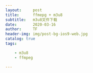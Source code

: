 ```yaml
---
layout:     post
title:      ffmepg + m3u8
subtitle:   m3u8文件下载
date:       2020-03-16
author:     TF
header-img: img/post-bg-ios9-web.jpg
catalog: true
tags:

    - m3u8
    - ffmpeg

---
```


